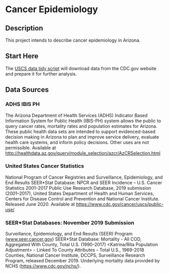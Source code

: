 # Cancer Epidemiology


## Description


This project intends to describe cancer epidemiology in Arizona.


## Start Here


The [USCS data tidy script](/scripts/USCS_data_tidy.R) will download data from the CDC.gov website and prepare it for further analysis.


## Data Sources


### ADHS IBIS PH


The Arizona Department of Health Services (ADHS) Indicator Based Information System for Public Health (IBIS-PH) system allows the public to query cancer rates, mortality rates and population estimates for Arizona. These public health data sets are intended to support evidenced-based decision making in Arizona to plan and improve service delivery, evaluate health care systems, and inform policy decisions. Other uses are not permissible. Available at http://healthdata.az.gov/query/module_selection/azcr/AzCRSelection.html


### United States Cancer Statistics


National Program of Cancer Registries and Surveillance, Epidemiology, and End Results SEER*Stat Database: NPCR and SEER Incidence – U.S. Cancer Statistics 2001–2017 Public Use Research Database, 2019 submission (2001–2017), United States Department of Health and Human Services, Centers for Disease Control and Prevention and National Cancer Institute. Released June 2020. Available at https://www.cdc.gov/cancer/uscs/public-use/


### SEER*Stat Databases: November 2019 Submission


Surveillance, Epidemiology, and End Results (SEER) Program (www.seer.cancer.gov) SEER*Stat Database: Mortality - All COD, Aggregated With County, Total U.S. (1990-2017) <Katrina/Rita Population Adjustment> - Linked To County Attributes - Total U.S., 1969-2018 Counties, National Cancer Institute, DCCPS, Surveillance Research Program, released December 2019.  Underlying mortality data provided by NCHS (https://www.cdc.gov/nchs/).
